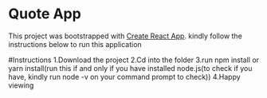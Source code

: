 # Quote App

This project was bootstrapped with [Create React App](https://github.com/facebook/create-react-app). kindly follow the instructions below to run this application

#Instructions
1.Download the project
2.Cd into the folder
3.run npm install or yarn install(run this if and only if you have installed node.js(to check if you have, kindly run node -v on your command prompt to check))
4.Happy viewing
